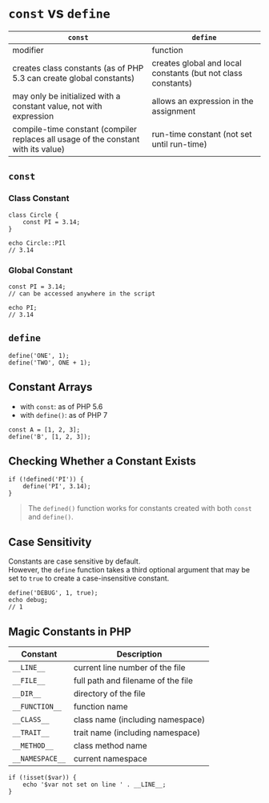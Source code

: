 # `const` vs `define`

| `const` | `define` |
|---------|----------|
| modifier | function |
| creates class constants (as of PHP 5.3 can create global constants) | creates global and local constants (but not class constants) |
| may only be initialized with a constant value, not with expression | allows an expression in the assignment |
| compile-time constant (compiler replaces all usage of the constant with its value) | run-time constant (not set until run-time) |

## `const`

### Class Constant

```
class Circle {
	const PI = 3.14;
}

echo Circle::PIl
// 3.14
```

### Global Constant

```
const PI = 3.14;
// can be accessed anywhere in the script

echo PI;
// 3.14
```

## `define`

```
define('ONE', 1);
define('TWO', ONE + 1);
```

## Constant Arrays

* with `const`: as of PHP 5.6
* with `define()`: as of PHP 7

```
const A = [1, 2, 3];
define('B', [1, 2, 3]);
```

## Checking Whether a Constant Exists

```
if (!defined('PI')) {
	define('PI', 3.14);
}
```

> The `defined()` function works for constants created with both `const` and `define()`.

## Case Sensitivity

Constants are case sensitive by default.  
However, the `define` function takes a third optional argument that may be set to `true` to create a case-insensitive constant.

```
define('DEBUG', 1, true);
echo debug;
// 1
```

## Magic Constants in PHP

| Constant | Description |
|----------|-------------|
| `__LINE__` | current line number of the file |
| `__FILE__` | full path and filename of the file |
| `__DIR__` | directory of the file |
| `__FUNCTION__` | function name |
| `__CLASS__` | class name (including namespace) |
| `__TRAIT__` | trait name (including namespace) |
| `__METHOD__` | class method name |
| `__NAMESPACE__` | current namespace |

```
if (!isset($var)) {
	echo '$var not set on line ' . __LINE__;
}
```
